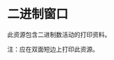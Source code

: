 # 二进制窗口

此资源包含二进制数活动的打印资料。

<div class="alert alert-info" role="alert">
  <p class="mb-1">注：应在双面短边上打印此资源。</p>
</div>
